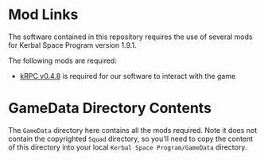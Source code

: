 # Mod Links

The software contained in this repository requires the use of several mods for Kerbal Space Program version 1.9.1.

The following mods are required:
* [kRPC v0.4.8](https://github.com/krpc/krpc/releases/tag/v0.4.8) is required for our software to interact with the game

# GameData Directory Contents
The `GameData` directory here contains all the mods required. Note it does not contain the copyrighted `Squad` directory, so you'll need to copy the content of this directory into your local `Kerbal Space Program/GameData` directory.
